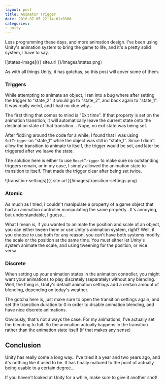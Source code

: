 ```yaml
---
layout: post
title: Animator Trigger
date: 2016-07-05 22:14:01+0300
categories: 
- unity
---
```


Less programming these days, and more animation design. I've been using Unity's animation system to bring the game to life, and it's a pretty solid system, I have to say.

![states-image]({{ site.url }}/images/states.png)

As with all things Unity, it has gotchas, so this post will cover some of them.

### Triggers

While attempting to animate an object, I ran into a bug where after setting the trigger to "state_2" it would go to "state_2", and back again to "state_1". It was really weird, and I had no clue why...

The first thing that comes to mind is "Exit time". If that property is set on the animation transition, it will automatically leave the current state onto the destination state of that transition... Nope, no exit state was being set.

After fiddling around the code for a while, I found that I was using `SetTrigger` on "state_1" while the object was still in "state_1". Since I didn't allow the transition to animate to itself, the trigger would be set, and later be triggered after we leave the state.

The solution here is either to use `ResetTrigger` to make sure no outstanding triggers remain, or in my case, I simply allowed the animation state to transition to itself. That made the trigger clear after being set twice.

![transition-settings]({{ site.url }}/images/transition-settings.png)

### Atomic

As much as I tried, I couldn't manipulate a property of a game object that had an animation controller manipulating the same property.. It's annoying, but understandable, I guess...

What I mean is, if you wanted to animate the position and scale of an object, you can either tween them or use Unity's animation system, right? Well, if you choose to use both for any reason, you can't have both systems modify the scale or the position at the same time. You must either let Unity's system animate the scale, and using tweening for the position, or vice versa.

### Discrete

When setting up your animation states in the animation controller, you might want your animations to play discretely (separately) without any blending. Well, the thing is, Unity's default animation settings add a certain amount of blending, depending on today's weather.

The gotcha here is, just make sure to open the transition settings again, and set the transition duration to 0 in order to disable animation blending, and have nice discrete animations.

Obviously, that's not always the case. For my animations, I've actually set the blending to full. So the animation actually happens in the transition rather than the animation state itself (if that makes any sense)

## Conclusion

Unity has really come a long way.. I've tried it a year and two years ago, and it's nothing like it used to be. It has finally matured to the point of actually being usable to a certain degree...

If you haven't looked at Unity for a while, make sure to give it another shot!
